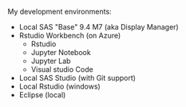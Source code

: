 My development environments:
 * Local SAS "Base" 9.4 M7 (aka Display Manager)
 * Rstudio Workbench (on Azure)
   * Rstudio 
   * Jupyter Notebook
   * Jupyter Lab
   * Visual studio Code
 * Local SAS Studio (with Git support)
 * Local Rstudio (windows)
 * Eclipse (local)
